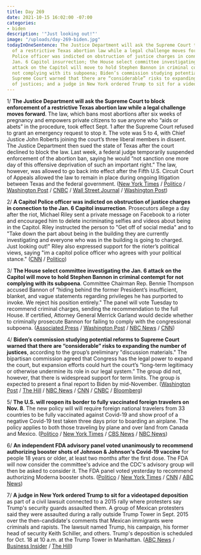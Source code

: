 ```yaml
---
title: Day 269
date: 2021-10-15 16:02:00 -07:00
categories:
- biden
description: '"Just looking out!"'
image: "/uploads/day-269-biden.jpg"
todayInOneSentence: The Justice Department will ask the Supreme Court to block enforcement
  of a restrictive Texas abortion law while a legal challenge moves forward; a Capitol
  Police officer was indicted on obstruction of justice charges in connection to the
  Jan. 6 Capitol insurrection; the House select committee investigating the Jan. 6
  attack on the Capitol will move to hold Stephen Bannon in criminal contempt for
  not complying with its subpoena; Biden’s commission studying potential reforms to
  Supreme Court warned that there are “considerable” risks to expanding the number
  of justices; and a judge in New York ordered Trump to sit for a videotaped deposition.
---
```


1/ **The Justice Department will ask the Supreme Court to block enforcement of a restrictive Texas abortion law while a legal challenge moves forward**. The law, which bans most abortions after six weeks of pregnancy and empowers private citizens to sue anyone who “aids or abets” in the procedure, took effect Sept. 1 after the Supreme Court refused to grant an emergency request to stop it. The vote was 5 to 4, with Chief Justice John Roberts joining the court’s three liberal members in dissent. The Justice Department then sued the state of Texas after the court declined to block the law. Last week, a federal judge temporarily suspended enforcement of the abortion ban, saying he would “not sanction one more day of this offensive deprivation of such an important right.” The law, however, was allowed to go back into effect after the Fifth U.S. Circuit Court of Appeals allowed the law to remain in place during ongoing litigation between Texas and the federal government. ([New York Times](https://www.nytimes.com/2021/10/15/us/politics/texas-abortion-supreme-court.html) / [Politico](https://www.politico.com/news/2021/10/15/biden-justice-department-supreme-court-texas-abortion-516093) / [Washington Post](https://www.washingtonpost.com/politics/courts_law/texas-abortion-appeal/2021/10/14/de27beda-2c82-11ec-985d-3150f7e106b2_story.html) / [CNBC](https://www.cnbc.com/2021/10/15/texas-abortion-law-doj-will-ask-texas-to-block.html) / [Wall Street Journal](https://www.wsj.com/articles/justice-department-to-ask-supreme-court-to-block-texas-abortion-law-11634321002) / [Washington Post](https://www.washingtonpost.com/politics/courts_law/doj-texas-abortion-ban-supreme-court/2021/10/15/bd5762e6-2dcc-11ec-8ef6-3ca8fe943a92_story.html))

2/ **A Capitol Police officer was indicted on obstruction of justice charges in connection to the Jan. 6 Capitol insurrection**. Prosecutors allege a day after the riot, Michael Riley sent a private message on Facebook to a rioter and encouraged him to delete incriminating selfies and videos about being in the Capitol. Riley instructed the person to "Get off of social media" and to "Take down the part about being in the building they are currently investigating and everyone who was in the building is going to charged. Just looking out!" Riley also expressed support for the rioter’s political views, saying "im a capitol police officer who agrees with your political stance." ([CNN](https://www.cnn.com/2021/10/15/politics/capitol-police-january-6/index.html) / [Politico](https://www.politico.com/news/2021/10/15/capitol-police-officer-charged-january-6-516088))

3/ **The House select committee investigating the Jan. 6 attack on the Capitol will move to hold Stephen Bannon in criminal contempt for not complying with its subpoena**. Committee Chairman Rep. Bennie Thompson accused Bannon of “hiding behind the former President’s insufficient, blanket, and vague statements regarding privileges he has purported to invoke. We reject his position entirely." The panel will vote Tuesday to recommend criminal charges, sending the recommendation to the full House. If certified, Attorney General Merrick Garland would decide whether to criminally prosecute Bannon for failing to comply with the congressional subpoena. ([Associated Press](https://apnews.com/article/steve-bannon-donald-trump-capitol-siege-subpoenas-bennie-thompson-9823b7d1c15eabd235cd3a9887b1f46e) / [Washington Post](https://www.washingtonpost.com/politics/jan-6-bannon-subpoenas/2021/10/14/c6001fc8-2cf0-11ec-baf4-d7a4e075eb90_story.html) / [NBC News](https://www.nbcnews.com/politics/congress/jan-6-committee-recommend-criminal-contempt-citation-trump-adviser-steve-n1281562) / [CNN](https://www.cnn.com/2021/10/14/politics/steve-bannon-deposition-deadline/index.html))

4/ **Biden’s commission studying potential reforms to Supreme Court warned that there are “considerable” risks to expanding the number of justices**, according to the group’s preliminary "discussion materials." The bipartisan commission agreed that Congress has the legal power to expand the court, but expansion efforts could hurt the court’s “long-term legitimacy or otherwise undermine its role in our legal system.” The group did not, however, that there is widespread support for term limits. The group is expected to present a final report to Biden by mid-November. ([Washington Post](https://www.washingtonpost.com/politics/courts_law/commission-on-supreme-court-warns-of-political-dangers-in-reform-proposals/2021/10/14/7a4c1d2a-2d45-11ec-baf4-d7a4e075eb90_story.html) / [The Hill](https://thehill.com/regulation/court-battles/576867-bidens-supreme-court-reform-study-panel-notes-considerable-risks-to) / [NBC News](https://www.nbcnews.com/politics/white-house/biden-s-supreme-court-commission-releases-research-possible-expansion-n1281611) / [CNN](https://www.cnn.com/2021/10/15/politics/biden-supreme-court-liberals/index.html) / [CNBC](https://www.cnbc.com/2021/10/14/supreme-court-reform-biden-commission-split-on-adding-justices.html) / [Bloomberg](https://news.bloomberglaw.com/us-law-week/bidens-supreme-court-commission-looses-two-conservatives))

5/ **The U.S. will reopen its border to fully vaccinated foreign travelers on Nov. 8**. The new policy will will require foreign national travelers from 33 countries to be fully vaccinated against Covid-19 and show proof of a negative Covid-19 test taken three days prior to boarding an airplane. The policy applies to both those traveling by plane and over land from Canada and Mexico. ([Politico](https://www.politico.com/news/2021/10/15/us-reopen-border-international-travelers-516082) / [New York Times](https://www.nytimes.com/2021/10/15/us/politics/vaccine-mandate-travel-us.html) / [CBS News](https://www.cbsnews.com/news/vaccination-requirement-foreign-travelers/) / [NBC News](https://www.nbcnews.com/politics/politics-news/u-s-ease-covid-travel-entry-rules-require-vaccinations-foreign-n1281644))

6/ **An independent FDA advisory panel voted unanimously to recommend authorizing booster shots of Johnson & Johnson's Covid-19 vaccine** for people 18 years or older, at least two months after the first dose. The FDA will now consider the committee's advice and the CDC's advisory group will then be asked to consider it. The FDA panel voted yesterday to recommend authorizing Moderna booster shots. ([Politico](https://www.politico.com/news/2021/10/15/fda-panel-endorses-broad-use-of-johnson-johnson-booster-shot-516096) / [New York Times](https://www.nytimes.com/2021/10/15/us/politics/johnson-vaccine-boosters-fda.html) / [CNN](https://www.cnn.com/2021/10/15/health/fda-jj-booster-committee-friday/index.html) / [ABC News](https://abcnews.go.com/Politics/independent-fda-panel-votes-authorize-booster-shots-johnson/story?id=80603141))

7/ **A judge in New York ordered Trump to sit for a videotaped deposition** as part of a civil lawsuit connected to a 2015 rally where protesters say Trump's security guards assaulted them. A group of Mexican protesters said they were assaulted during a rally outside Trump Tower in Sept. 2015 over the then-candidate's comments that Mexican immigrants were criminals and rapists. The lawsuit named Trump, his campaign, his former head of security Keith Schiller, and others. Trump's deposition is scheduled for Oct. 18 at 10 a.m. at the Trump Tower in Manhattan. ([ABC News](https://abcnews.go.com/US/trump-give-videotaped-deposition-protest-lawsuit-judge-orders/story?id=80579982) / [Business Insider](https://www.businessinsider.com/judge-orders-trump-videotape-deposition-protesters-assault-case-2021-10?op=1&scrolla=5eb6d68b7fedc32c19ef33b4) / [The Hill](https://thehill.com/regulation/court-battles/576785-judge-orders-trump-to-give-videotaped-deposition-in-protest-lawsuit))